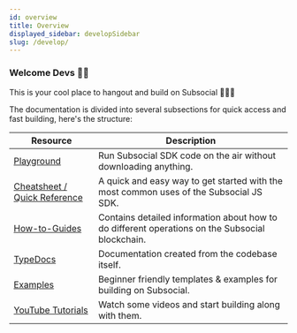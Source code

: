```yaml
---
id: overview
title: Overview
displayed_sidebar: developSidebar
slug: /develop/
---
```


### Welcome Devs 👋🏼

This is your cool place to hangout and build on Subsocial 🧑🏻‍💻

The documentation is divided into several subsections for quick access and fast building, here's the structure:

| Resource      | Description |
| ----------- | ----------- |
| [Playground](https://github.com/dappforce/playground)   | Run Subsocial SDK code on the air without downloading anything.        |
| [Cheatsheet / Quick Reference](/docs/develop/quick-reference)      | A quick and easy way to get started with the most common uses of the Subsocial JS SDK.       |
| [How-to-Guides](/docs/develop/how-to-guides/connectToSubsocial)   | Contains detailed information about how to do different operations on the Subsocial blockchain.        |
| [TypeDocs](https://docs.subsocial.network/js-docs/js-sdk/index.html)   | Documentation created from the codebase itself.        |
| [Examples](https://github.com/dappforce?q=example&type=all&language=&sort=)   | Beginner friendly templates & examples for building on Subsocial.       |
| [YouTube Tutorials](https://youtu.be/jeTrpltqAqc)   | Watch some videos and start building along with them.      |